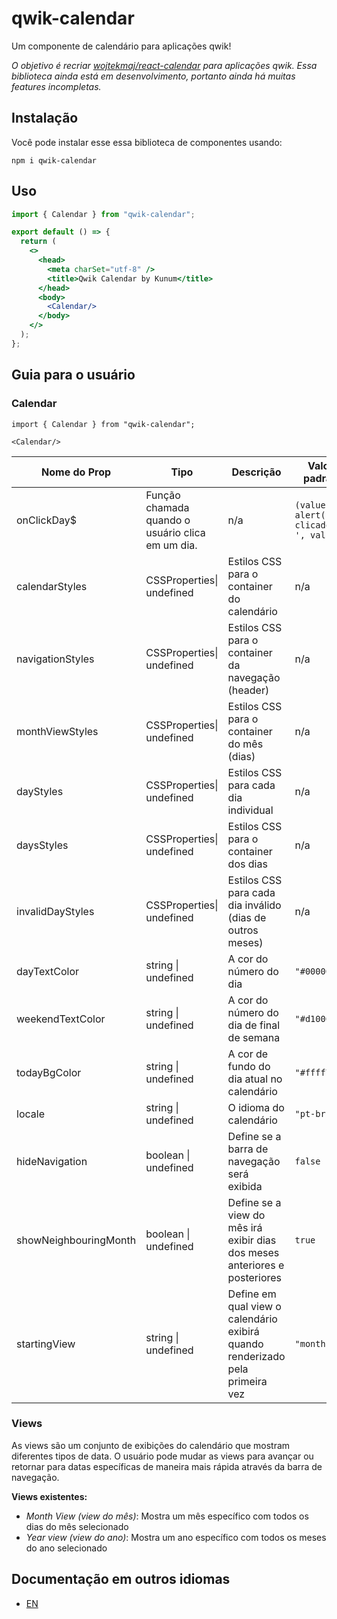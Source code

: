 # qwik-calendar

Um componente de calendário para aplicações qwik!

*O objetivo é recriar [wojtekmaj/react-calendar](https://github.com/wojtekmaj/react-calendar) para aplicações qwik. Essa biblioteca ainda está em desenvolvimento, portanto ainda há muitas features incompletas.*

## Instalação

Você pode instalar esse essa biblioteca de componentes usando:

```shell
npm i qwik-calendar
```

## Uso

```jsx
import { Calendar } from "qwik-calendar";

export default () => {
  return (
    <>
      <head>
        <meta charSet="utf-8" />
        <title>Qwik Calendar by Kunum</title>
      </head>
      <body>
        <Calendar/>
      </body>
    </>
  );
};
```

## Guia para o usuário

### Calendar

```tsx
import { Calendar } from "qwik-calendar";

<Calendar/>
```

| Nome do Prop     | Tipo                                             | Descrição                                                 | Valor padrão                               | Valores de exemplo             |
| ---------------- | ------------------------------------------------ | --------------------------------------------------------- | ------------------------------------------ | ------------------------------ |
| onClickDay$      | Função chamada quando o usuário clica em um dia. | n/a                                                       | `(value) => alert('Dia clicado: ', value)` |                                |
| calendarStyles   | CSSProperties\| undefined                        | Estilos CSS para o container do calendário                | n/a                                        | `{borderRadius: "10px"}`       |
| navigationStyles | CSSProperties\| undefined                        | Estilos CSS para o container da navegação (header)        | n/a                                        | `{backgroundColor: "#DDDDDD"}` |
| monthViewStyles  | CSSProperties\| undefined                        | Estilos CSS para o container do mês (dias)                | n/a                                        | `{backgroundColor: "#EEEEEE"}` |
| dayStyles        | CSSProperties\| undefined                        | Estilos CSS para cada dia individual                      | n/a                                        | `{borderRadius: "50%"}`        |
| daysStyles       | CSSProperties\| undefined                        | Estilos CSS para o container dos dias                     | n/a                                        | `{backgroundColor: "#EEEEEE"}` |
| invalidDayStyles | CSSProperties\| undefined                        | Estilos CSS para cada dia inválido (dias de outros meses) | n/a                                        | `{color: "#FEFEFE"}`           |
| dayTextColor     | string \| undefined                              | A cor do número do dia                                    | `"#00000"`                                 | `"#101101"`                    |
| weekendTextColor | string \| undefined                              | A cor do número do dia de final de semana                 | `"#d10000"`                                | `"ff0000"`                     |
| todayBgColor     | string \| undefined                              | A cor de fundo do dia atual no calendário                 | `"#ffff76"`                                | `"ffe386"`                     |
| locale                | string \| undefined              | O idioma do calendário                                                  | `"pt-br"`     | `"en-us"`                                  |
| hideNavigation        | boolean \| undefined             | Define se a barra de navegação será exibida                          | `false`       | `true`                                     |
| showNeighbouringMonth | boolean \| undefined             | Define se a view do mês irá exibir dias dos meses anteriores e posteriores | `true`        | `false`                                    |
| startingView          | string \| undefined              | Define em qual view o calendário exibirá quando renderizado pela primeira vez               | `"month"`     | `"year"`                                   |

### Views

As views são um conjunto de exibições do calendário que mostram diferentes tipos de data. O usuário pode mudar as views para avançar ou retornar para datas específicas de maneira mais rápida através da barra de navegação.

**Views existentes:**

* *Month View (view do mês)*: Mostra um mês específico com todos os dias do mês selecionado
* *Year view (view do ano)*: Mostra um ano específico com todos os meses do ano selecionado

## Documentação em outros idiomas

* [EN](https://github.com/Kunum/qwik-calendar/blob/main/docs/EN.md)
